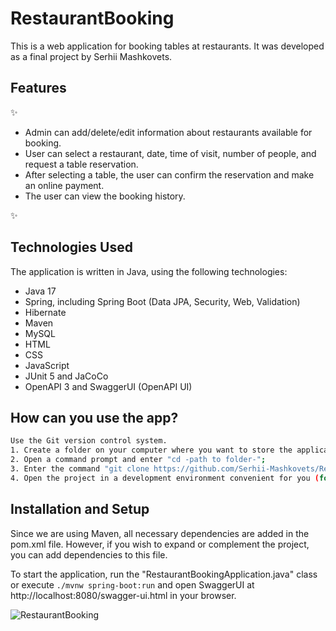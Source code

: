 # RestaurantBooking

This is a web application for booking tables at restaurants. It was developed as a final project by Serhii Mashkovets.


## Features
✨
- Admin can add/delete/edit information about restaurants available for booking.
- User can select a restaurant, date, time of visit, number of people, and request a table reservation.
- After selecting a table, the user can confirm the reservation and make an online payment.
- The user can view the booking history.

✨

## Technologies Used

The application is written in Java, using the following technologies:

- Java 17
- Spring, including Spring Boot (Data JPA, Security, Web, Validation)
- Hibernate
- Maven
- MySQL
- HTML
- CSS
- JavaScript
- JUnit 5 and JaCoCo
- OpenAPI 3 and SwaggerUI (OpenAPI UI)

## How can you use the app?

```sh
Use the Git version control system.
1. Create a folder on your computer where you want to store the application;
2. Open a command prompt and enter "cd -path to folder-";
3. Enter the command "git clone https://github.com/Serhii-Mashkovets/RestaurantBooking.git"
4. Open the project in a development environment convenient for you (for this project I used IntellijIDEA);
```


## Installation and Setup

Since we are using Maven, all necessary dependencies are added in the pom.xml file. However, if you wish to expand or complement the project, you can add dependencies to this file.

To start the application, run the "RestaurantBookingApplication.java" class or execute `./mvnw spring-boot:run` and open SwaggerUI at http://localhost:8080/swagger-ui.html in your browser.

![RestaurantBooking](https://nextrestaurants.com/wp-content/uploads/2018/07/Restaurant-Online-Reservation-Systems.png)
